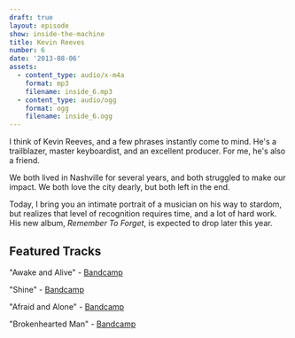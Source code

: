 ```yaml
---
draft: true
layout: episode
show: inside-the-machine
title: Kevin Reeves
number: 6
date: '2013-08-06'
assets:
  - content_type: audio/x-m4a
    format: mp3
    filename: inside_6.mp3
  - content_type: audio/ogg
    format: ogg
    filename: inside_6.ogg
---
```

I think of Kevin Reeves, and a few phrases instantly come to mind. He's a trailblazer, master keyboardist, and an excellent producer. For me, he's also a friend.

We both lived in Nashville for several years, and both struggled to make our impact. We both love the city dearly, but both left in the end. 

Today, I bring you an intimate portrait of a musician on his way to stardom, but realizes that level of recognition requires time, and a lot of hard work. His new album, *Remember To Forget*, is expected to drop later this year.

## Featured Tracks

"Awake and Alive" - [Bandcamp](http://kevinreeves.bandcamp.com/track/awake-and-alive)

"Shine" - [Bandcamp](http://kevinreeves.bandcamp.com)

"Afraid and Alone" - [Bandcamp](http://kevinreeves.bandcamp.com/album/its-about-time)

"Brokenhearted Man" - [Bandcamp](http://kevinreeves.bandcamp.com)